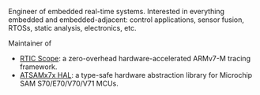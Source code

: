 Engineer of embedded real-time systems. Interested in everything embedded and embedded-adjacent: control applications, sensor fusion, RTOSs, static analysis, electronics, etc.

Maintainer of
- [RTIC Scope](https://github.com/rtic-scope): a zero-overhead hardware-accelerated ARMv7-M tracing framework.
- [ATSAMx7x HAL](https://github.com/atsams-rs/atsamx7x-rust): a type-safe hardware abstraction library for Microchip SAM S70/E70/V70/V71 MCUs.
